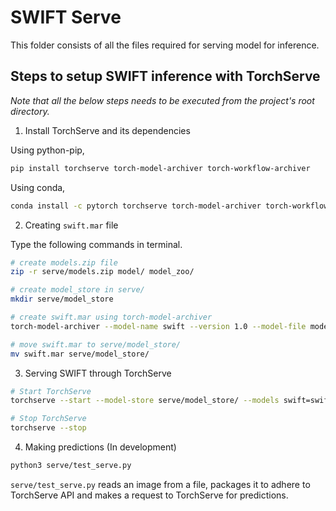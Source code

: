 # SWIFT Serve

This folder consists of all the files required for serving model for inference.

## Steps to setup SWIFT inference with TorchServe

_Note that all the below steps needs to be executed from the project's root directory._

1. Install TorchServe and its dependencies

Using python-pip,

```bash
pip install torchserve torch-model-archiver torch-workflow-archiver
```

Using conda,

```bash
conda install -c pytorch torchserve torch-model-archiver torch-workflow-archiver
```

2. Creating `swift.mar` file

Type the following commands in terminal.

```bash
# create models.zip file
zip -r serve/models.zip model/ model_zoo/

# create model_store in serve/
mkdir serve/model_store

# create swift.mar using torch-model-archiver
torch-model-archiver --model-name swift --version 1.0 --model-file model/SWIFT.py --handler serve/handler.py --extra-files serve/models.zip

# move swift.mar to serve/model_store/
mv swift.mar serve/model_store/
```

3. Serving SWIFT through TorchServe

```bash
# Start TorchServe
torchserve --start --model-store serve/model_store/ --models swift=swift.mar --ts-config serve/config/config.properties --ncs

# Stop TorchServe
torchserve --stop
```

4. Making predictions (In development)

```bash
python3 serve/test_serve.py
```

`serve/test_serve.py` reads an image from a file, packages it to adhere to TorchServe API and makes a request to TorchServe for predictions.
